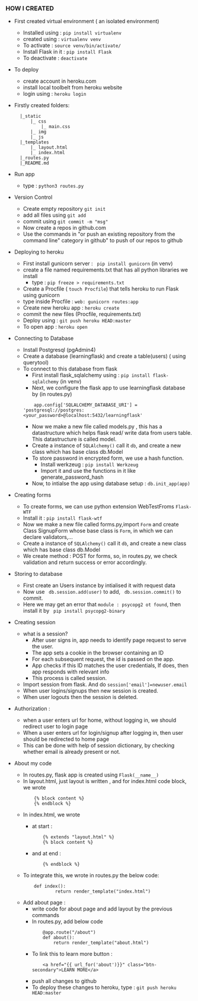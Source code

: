 ### HOW I CREATED 
- First created virtual environment ( an isolated environment)
  - Installed using : ``` pip install virtualenv ```
  - created using : ``` virtualenv venv ```
  - To activate : ``` source venv/bin/activate/ ```
  - Install Flask in it : ``` pip install Flask ```
  - To deactivate : ``` deactivate ```

- To deploy 
  - create account in heroku.com
  - install local toolbelt from heroku website
  - login using : ```heroku login```

  
- Firstly created folders:

		|_static
			|_ css
				|_ main.css
			|_ img
			|_ js
		|_templates
			|_ layout.html
			|_ index.html
		|_routes.py
		|_README.md

- Run app 
	- type : ``` python3 routes.py ```

- Version Control
	- Create empty repository ```git init ```
	- add all files using ``` git add  ```
	- commit using ``` git commit -m "msg" ```
	- Now create a repos in github.com
	- Use the commands in "or push an existing repository from the command line" category in github" to push of our repos to github
 
- Deploying to heroku
	- First install gunicorn server : ``` pip install gunicorn``` (in venv)
	- create a file named requirements.txt that has all python libraries we install
		- type : ``` pip freeze > requirements.txt ```
	- Create a Procfile ( ``` touch Procfile ```) that tells heroku to run Flask using gunicorn
	- type inside Procfile : ```web: gunicorn routes:app```
	- Create new heroku app : ``` heroku create ```
	- commit the new files (Procfile, requirements.txt)
	- Deploy using : ```git push heroku HEAD:master```
	- To open app : ```heroku open```

- Connecting to Database
  - Install Postgresql (pgAdmin4)
  - Create a database (learningflask) and  create a table(users) ( using querytool)
  - To connect to this database from flask
	- First install flask_sqlalchemy using : ``` pip install flask-sqlalchemy ``` (in venv)
	- Next, we configure the flask app to use learningflask database by (in routes.py) 
	```
		app.config['SQLALCHEMY_DATABASE_URI'] = 'postgresql://postgres:<your_password>@localhost:5432/learningflask'
	```
	- Now we make a new file called models.py , this has a datastructure which helps flask read/ write data from users table. This datastructure is called model.
	- Create a instance of 	``SQLAlchemy()`` call it ``db``, and create a new class which has base class db.Model
	- To store password in encrypted form, we use a hash function.
		- Install werkzeug : ``` pip install Werkzeug ```
		- Import it and use the functions in it like generate_password_hash
	- Now, to intialse the app using database setup : ``` db.init_app(app) ```

- Creating forms 
	- To create forms, we can use python extension WebTestFroms ``Flask-WTF``
	- Install it : ``` pip install flask-wtf ```
	- Now we make a new file called forms.py,import ``Form`` and create Class SignupForm whose base class is ``Form``, in which we can declare validators,...
	- Create a instance of 	``SQLAlchemy()`` call it ``db``, and create a new class which has base class db.Model
	- We create method : POST for forms, so, in routes.py, we check validation and return success or error accordingly.

- Storing to database 
	- First create an Users instance by intialised it with request data
	- Now use ``` db.session.add(user)``` to add, ``` db.session.commit()``` to commit.
	- Here we may get an error that ``` module : psycopg2 ot found ```, then install it by ``` pip install psycopg2-binary```

- Creating session
	- what is a session?
		- After user signs in, app needs to identify page request to serve the user.
		- The app sets a cookie in the browser containing an ID
		- For each subsequent request, the id is passed on the app.
		- App checks if this ID matches the user credentials, If does, then app responds with relevant info
		- This process is called session.
	- Import session from flask. And do ```session['email']=newuser.email```
	- When user logins/signups then new session is created.
	- When user logouts then the session is deleted.	

- Authorization :
	- when a user enters url for home, without logging in, we should redirect user to login page
	- When a user enters url for login/signup after logging in, then user should be redirected to home page
	- This can be done with help of session dictionary, by checking whether email is already present or not.
	
- About my code 
	- In routes.py, flask app is created using ```Flask(__name__)```
	- In layout.html, just layout is written , and for index.html code block, we wrote
		```
			{% block content %}
			{% endblock %}
		```
	- In index.html, we wrote 
		- at start :
			```
				{% extends "layout.html" %}
				{% block content %}
			```
		
		- and at end :
			```
				{% endblock %}
			```
	- To integrate this, we wrote in routes.py the below code:
		```
			def index():
        			return render_template("index.html")
		```
	- Add about page :
		- write code for about page and add layout by the previous commands
		- In routes.py, add below code
			```
				@app.route("/about")
				def about():
					return render_template("about.html")
			```
		- To link this to learn more button :
			```
				<a href="{{ url_for('about')}}" class="btn-secondary">LEARN MORE</a>
			```
		- push all changes to github
		- To deploy these changes to heroku, type : ``` git push heroku HEAD:master  ```

	
		


